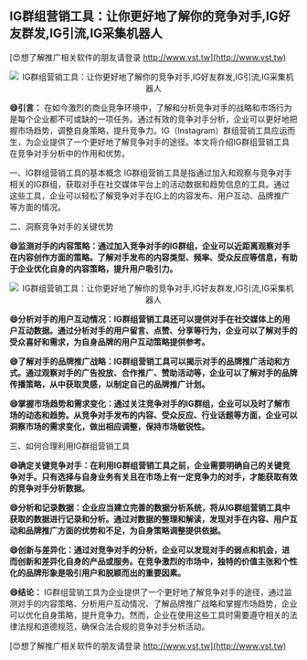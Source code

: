 ## **IG群组营销工具：让你更好地了解你的竞争对手,IG好友群发,IG引流,IG采集机器人**

[😍想了解推广相关软件的朋友请登录 http://www.vst.tw](http://www.vst.tw)

 <center><img src="https://vst.tw/MP4/tuiguang/png/8.png" alt="IG群组营销工具：让你更好地了解你的竞争对手,IG好友群发,IG引流,IG采集机器人"></center>

**😄引言：**
在如今激烈的商业竞争环境中，了解和分析竞争对手的战略和市场行为是每个企业都不可或缺的一项任务。通过有效的竞争对手分析，企业可以更好地把握市场趋势，调整自身策略，提升竞争力。IG（Instagram）群组营销工具应运而生，为企业提供了一个更好地了解竞争对手的途径。本文将介绍IG群组营销工具在竞争对手分析中的作用和优势。

一、IG群组营销工具的基本概念
IG群组营销工具是指通过加入和观察与竞争对手相关的IG群组，获取对手在社交媒体平台上的活动数据和趋势信息的工具。通过这些工具，企业可以轻松了解竞争对手在IG上的内容发布、用户互动、品牌推广等方面的情况。

二、洞察竞争对手的关键优势

**😄监测对手的内容策略：通过加入竞争对手的IG群组，企业可以近距离观察对手在内容创作方面的策略。了解对手发布的内容类型、频率、受众反应等信息，有助于企业优化自身的内容策略，提升用户吸引力。**

 <center><img src="https://vst.tw/MP4/tuiguang/png/5.png" alt="IG群组营销工具：让你更好地了解你的竞争对手,IG好友群发,IG引流,IG采集机器人"></center>

**😄分析对手的用户互动情况：IG群组营销工具还可以提供对手在社交媒体上的用户互动数据。通过分析对手的用户留言、点赞、分享等行为，企业可以了解对手的受众喜好和需求，为自身品牌的用户互动策略提供参考。**

**😄了解对手的品牌推广战略：IG群组营销工具可以揭示对手的品牌推广活动和方式。通过观察对手的广告投放、合作推广、赞助活动等，企业可以了解对手的品牌传播策略，从中获取灵感，以制定自己的品牌推广计划。**

**😄掌握市场趋势和需求变化：通过关注竞争对手的IG群组，企业可以及时了解市场的动态和趋势。从竞争对手发布的内容、受众反应、行业话题等方面，企业可以洞察市场的需求变化，做出相应调整，保持市场敏锐性。**

三、如何合理利用IG群组营销工具

**😄确定关键竞争对手：在利用IG群组营销工具之前，企业需要明确自己的关键竞争对手。只有选择与自身业务有关且在市场上有一定竞争力的对手，才能获取有效的竞争对手分析数据。**

**😄分析和记录数据：企业应当建立完善的数据分析系统，将从IG群组营销工具中获取的数据进行记录和分析。通过对数据的整理和解读，发现对手在内容、用户互动和品牌推广方面的优势和不足，为自身策略调整提供依据。**

**😄创新与差异化：通过对竞争对手的分析，企业可以发现对手的弱点和机会，进而创新和差异化自身的产品或服务。在竞争激烈的市场中，独特的价值主张和个性化的品牌形象是吸引用户和脱颖而出的重要因素。**

**😄结论：**
IG群组营销工具为企业提供了一个更好地了解竞争对手的途径，通过监测对手的内容策略、分析用户互动情况、了解品牌推广战略和掌握市场趋势，企业可以优化自身策略，提升竞争力。然而，企业在使用这些工具时需要遵守相关的法律法规和道德规范，确保合法合规的竞争对手分析活动。

[😍想了解推广相关软件的朋友请登录 http://www.vst.tw](http://www.vst.tw)



